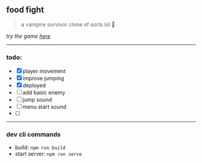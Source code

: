food fight
---
> a vampire survivor clone of sorts lol :shrug:

*try the game [here](https://food-fight.netlify.app/)*

---
### todo:
- [x] player movement
- [x] improve jumping
- [x] deployed
- [ ] add basic enemy
- [ ] jump sound
- [ ] menu start sound
- [ ] 


---
### dev cli commands
- build: `npm run build`
- start server: `npm run serve`